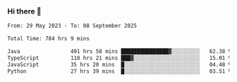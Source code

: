 ### Hi there 👋

<!--START_SECTION:waka-->

```txt
From: 29 May 2023 - To: 08 September 2025

Total Time: 784 hrs 9 mins

Java                491 hrs 58 mins ███████████████▓░░░░░░░░░   62.38 %
TypeScript          118 hrs 21 mins ███▓░░░░░░░░░░░░░░░░░░░░░   15.01 %
JavaScript          35 hrs 20 mins  █░░░░░░░░░░░░░░░░░░░░░░░░   04.48 %
Python              27 hrs 39 mins  █░░░░░░░░░░░░░░░░░░░░░░░░   03.51 %
```

<!--END_SECTION:waka-->
<!--
**the-beef-calculator/the-beef-calculator** is a ✨ _special_ ✨ repository because its `README.md` (this file) appears on your GitHub profile.

Here are some ideas to get you started:

- 🔭 I’m currently working on ...
- 🌱 I’m currently learning ...
- 👯 I’m looking to collaborate on ...
- 🤔 I’m looking for help with ...
- 💬 Ask me about ...
- 📫 How to reach me: ...
- 😄 Pronouns: ...
- ⚡ Fun fact: ...
-->

